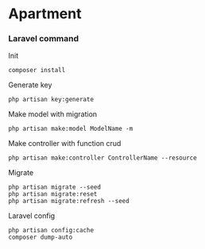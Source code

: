 # Apartment

### Laravel command

Init

```Init
composer install
```

Generate key
```key
php artisan key:generate
```

Make model with migration
```Model
php artisan make:model ModelName -m
```

Make controller with function crud
```Controller
php artisan make:controller ControllerName --resource
```

Migrate
```Reset
php artisan migrate --seed
php artisan migrate:reset
php artisan migrate:refresh --seed
```
Laravel config
```Controller
php artisan config:cache
composer dump-auto
```
